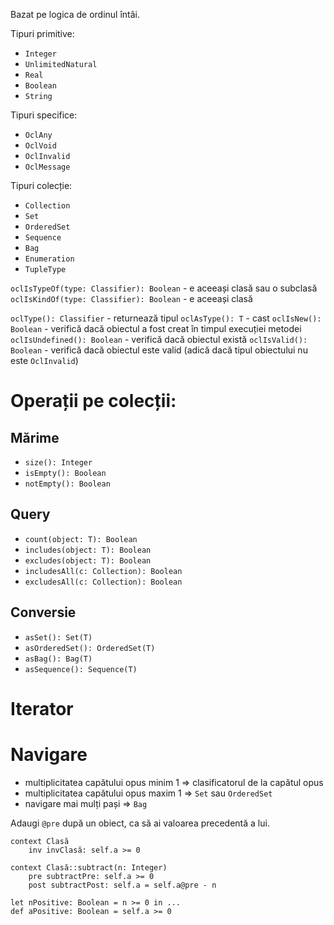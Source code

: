 Bazat pe logica de ordinul întâi.

Tipuri primitive:
- `Integer`
- `UnlimitedNatural`
- `Real`
- `Boolean`
- `String`

Tipuri specifice:
- `OclAny`
- `OclVoid`
- `OclInvalid`
- `OclMessage`

Tipuri colecție:
- `Collection`
- `Set`
- `OrderedSet`
- `Sequence`
- `Bag`
- `Enumeration`
- `TupleType`

`oclIsTypeOf(type: Classifier): Boolean` - e aceeași clasă sau o subclasă
`oclIsKindOf(type: Classifier): Boolean` - e aceeași clasă

`oclType(): Classifier` - returnează tipul
`oclAsType(): T` - cast
`oclIsNew(): Boolean` - verifică dacă obiectul a fost creat în timpul execuției metodei
`oclIsUndefined(): Boolean` - verifică dacă obiectul există
`oclIsValid(): Boolean` - verifică dacă obiectul este valid (adică dacă tipul obiectului nu este `OclInvalid`)

# Operații pe colecții:
## Mărime
- `size(): Integer`
- `isEmpty(): Boolean`
- `notEmpty(): Boolean`
## Query
- `count(object: T): Boolean`
- `includes(object: T): Boolean`
- `excludes(object: T): Boolean`
- `includesAll(c: Collection): Boolean`
- `excludesAll(c: Collection): Boolean`
## Conversie
- `asSet(): Set(T)`
- `asOrderedSet(): OrderedSet(T)`
- `asBag(): Bag(T)`
- `asSequence(): Sequence(T)`

# Iterator

# Navigare
- multiplicitatea capătului opus minim 1 => clasificatorul de la capătul opus
- multiplicitatea capătului opus maxim 1 => `Set` sau `OrderedSet`
- navigare mai mulți pași => `Bag`


Adaugi `@pre` după un obiect, ca să ai valoarea precedentă a lui.

```
context Clasă
	inv invClasă: self.a >= 0
```

```
context Clasă::subtract(n: Integer)
	pre subtractPre: self.a >= 0
	post subtractPost: self.a = self.a@pre - n
```

```
let nPositive: Boolean = n >= 0 in ...
def aPositive: Boolean = self.a >= 0
```